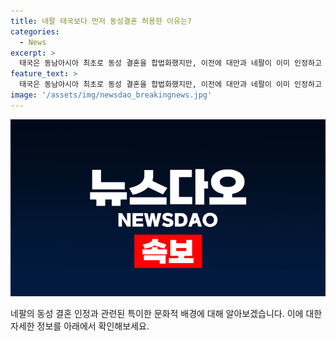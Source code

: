 ```yaml
---
title: 네팔 태국보다 먼저 동성결혼 허용한 이유는?
categories:
  - News
excerpt: >
  태국은 동남아시아 최초로 동성 결혼을 합법화했지만, 이전에 대만과 네팔이 이미 인정하고 있었다. 네팔은 지난해 11월부터 동성 커플의 혼인 신고를 받아들이면서 사실상 동성 결혼을 합법화했으며, 이는 힌두 문화권에서의 성소수자에 대한 존중 문화가 영향을 미쳤다고 알려져 있다. 이는 전통적인 성 소수자에 대한 존중 문화가 뿌리 깊은 힌두 문화권에서 비롯된 것으로, 방글라데시와 인도도 이를 따라 제3의 성을 공식 인정한 바 있다.
feature_text: >
  태국은 동남아시아 최초로 동성 결혼을 합법화했지만, 이전에 대만과 네팔이 이미 인정하고 있었다. 네팔은 지난해 11월부터 동성 커플의 혼인 신고를 받아들이면서 사실상 동성 결혼을 합법화했으며, 이는 힌두 문화권에서의 성소수자에 대한 존중 문화가 영향을 미쳤다고 알려져 있다. 이는 전통적인 성 소수자에 대한 존중 문화가 뿌리 깊은 힌두 문화권에서 비롯된 것으로, 방글라데시와 인도도 이를 따라 제3의 성을 공식 인정한 바 있다.
image: '/assets/img/newsdao_breakingnews.jpg'
---
```


<p><img src="/assets/img/newsdao_breakingnews.jpg" alt="firstkoreanews 속보" /></p>

<p>네팔의 동성 결혼 인정과 관련된 특이한 문화적 배경에 대해 알아보겠습니다. 이에 대한 자세한 정보를 아래에서 확인해보세요.</p>


